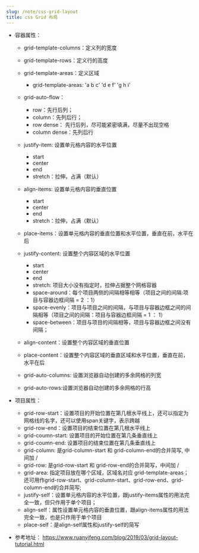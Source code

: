 ```yaml
---
slug: /note/css-grid-layout
title: css Grid 布局
---
```

- 容器属性：
	- grid-template-columns：定义列的宽度
	- grid-template-rows：定义行的高度
	- grid-template-areas：定义区域
		- grid-template-areas: 'a b c'
				                       'd e f'
				                       'g h i'
	- grid-auto-flow：
		- row：先行后列；
		- column：先列后行；
		- row dense： 先行后列，尽可能紧密填满，尽量不出现空格
		- column dense：先列后行
	- justify-item: 设置单元格内容的水平位置
		- start
		- center
		- end
		- stretch：拉伸，占满（默认）
	- align-items: 设置单元格内容的垂直位置
		- start
		- center
		- end
		- stretch：拉伸，占满（默认）
	- place-items：设置单元格内容的垂直位置和水平位置，垂直在前，水平在后
	
	
	- justify-content: 设置整个内容区域的水平位置
		- start
		- center
		- end
		- stretch: 项目大小没有指定时，拉伸占据整个网格容器
		- space-around：每个项目两侧的间隔相等相等（项目之间的间隔:项目与容器边框间隔 = 2 ：1）
		- space-evenly：项目与项目之间的间隔，与项目与容器边框之间的间隔相等（项目之间的间隔：项目与容器边框间隔 = 1 ： 1）
		- space-between：项目与项目的间隔相等，项目与容器边框之间没有间隔；
	- align-content：设置整个内容区域的垂直位置
	- place-content：设置整个内容区域的垂直区域和水平位置，垂直在前，水平在后
	- grid-auto-columns: 设置浏览器自动创建的多余网格的列宽
	- grid-auto-rows:设置浏览器自动创建的多余网格的行高
- 项目属性：
	- grid-row-start：设置项目的开始位置在第几根水平线上，还可以指定为网格线的名字，还可以使用span关键字，表示跨越
	- grid-row-end：设置项目的结束位置在第几根水平线上
	- grid-coumn-start: 设置项目的开始位置在第几条垂直线上
	- grid-coumn-end: 设置项目的结束位置在第几条垂直线上
	- grid-column: 是grid-column-start 和 grid-column-end的合并简写, 中间加 /
	- grid-row: 是grid-row-start 和 grid-row-end的合并简写，中间加 /
	- grid-area: 指定项目放在哪个区域，区域名对应 grid-template-areas；还可用作grid-row-start、grid-column-start、grid-row-end、grid-column-end的合并简写;
	- justify-self：设置单元格内容的水平位置，跟justify-items属性的用法完全一致，但只作用于单个项目；
	- align-self：属性设置单元格内容的垂直位置，跟align-items属性的用法完全一致，也是只作用于单个项目
	- place-self：是align-self属性和justify-self的简写

- 参考地址： https://www.ruanyifeng.com/blog/2019/03/grid-layout-tutorial.html
